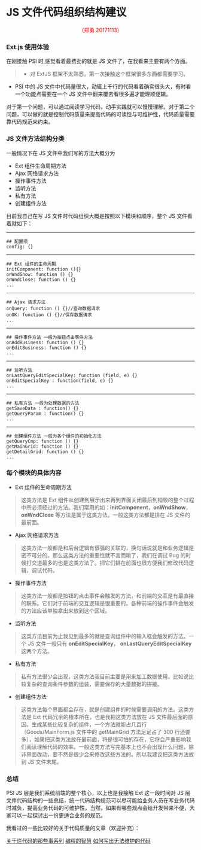 # JS 文件代码组织结构建议
<p align="center" style="color:red">（郑勇 20171113）</p>

### Ext.js 使用体验
在刚接触 PSI 时,感觉看着最费劲的就是 JS 文件了，在我看来主要有两个方面。

> * 对 ExtJS 框架不太熟悉，第一次接触这个框架很多东西都需要学习。
* PSI 中的 JS 文件中代码量很大，动辄上千行的代码看着确实很头大，有时看一个功能点需要在一个 JS 文件中翻来覆去看很多遍才能理顺逻辑。

对于第一个问题，可以通过阅读学习代码，动手实践就可以慢慢理解。对于第二个问题，可以做的就是控制代码质量来提高代码的可读性与可维护性，代码质量需要靠代码规范来约束。

### JS 文件方法结构分类

一般情况下在 JS 文件中我们写的方法大概分为

* Ext 组件生命周期方法
* Ajax 网络请求方法
* 操作事件方法
* 监听方法
* 私有方法
* 创建组件方法

目前我自己在写 JS 文件时代码组织大概是按照以下模块和顺序，整个 JS 文件看着就如下：

-------
    ## 配置项
    config: {}
-------
    ## Ext 组件的生命周期
    initComponent: function (){}
    onWndShow: function () {}
    onWndClose: function () {}
    ...
-------
    ## Ajax 请求方法
    onQuery: function () {}//查询数据请求
    onOK: function () {}//保存数据请求
    ...
-------
    ## 操作事件方法 一般为按钮点击事件方法
    onAddBusiness: function () {}
    onEditBusiness: function () {}
    ...
-------
    ## 监听方法
    onLastQueryEditSpecialKey: function (field, e) {}
    onEditSpecialKey : function(field, e) {}
    ...
-------
    ## 私有方法 一般为处理数据的方法
    getSaveData : function() {}
    getQueryParam : function() {}
    ...
-------
    ## 创建组件方法 一般为各个组件的初始化方法
    getQueryCmp: function () {}
    getMainGrid: function () {}
    getDetailGrid: function () {}
    ...
    
### 每个模块的具体内容
* Ext 组件的生命周期方法

>  这类方法是 Ext 组件从创建到展示出来再到界面关闭最后到销毁的整个过程中所必须经过的方法。我们常用的如：**initComponent**，**onWndShow**，**onWndClose** 等方法是属于这类方法。一般这类方法都是排在 JS 文件的最前面。

* Ajax 网络请求方法

>  这类方法一般都是和后台逻辑有很强的关联的，换句话说就是和业务逻辑是密不可分的。那么这类方法的重要性就不言而喻了，我们在调试 Bug 的时候打交道最多的也是这类方法了。把它们排在前面也很方便我们修改代码逻辑，调试代码。

* 操作事件方法

> 这类方法一般都是按钮的点击事件会触发的方法，和前端的交互是有最直接的联系。它们对于前端的交互逻辑是很重要的。各种前端的操作事件会触发的方法应该单独拿出来放到这个区域。

* 监听方法

> 这类方法目前为止我见到最多的就是查询组件中的输入框会触发的方法。一个 JS 文件一般只有 **onEditSpecialKey**， **onLastQueryEditSpecialKey** 这两个方法。

* 私有方法

> 私有方法很少会出现，这类方法我目前主要是用来加工数据使用，比如说比较复杂的查询条件参数的组装，需要保存的大量数据的拼接。

* 创建组件方法

> 这类方法每个界面都会存在，就是创建组件的时候需要调用的方法。这类方法是 Ext 代码冗余的根本所在，也是我把这类方法放在 JS 文件最后面的原因。生成某些比较复杂的组件，一个方法就能占几百行（Goods/MainForm.js 文件中的 getMainGrid 方法足足占了 300 行还要多），如果把这类方法放在最前面，将是很可怕的存在，它将会严重影响我们阅读理解代码的效率。一般这类方法写完基本上也不会出现什么问题，除非界面改动，要不然是很少会来修改这些方法的。所以我建议把这类方法放到 JS 文件末尾。

### 总结

PSI JS 层是我们系统前端的整个核心，以上也是我接触 Ext 这一段时间对 JS 层文件代码结构的一些总结，统一代码结构规范可以尽可能给业务人员在写业务代码时减负，提高业务代码的可维护性。当然，如果有哪些观点会给开发带来不便，大家可以一起探讨出一份更适合业务的规范。

我看过的一些比较好的关于代码质量的文章（欢迎补充）：

[关于烂代码的那些事系列](http://blog.2baxb.me/archives/1343)
[编程的智慧](http://www.yinwang.org/blog-cn/2015/11/21/programming-philosophy)
[如何写出无法维护的代码](https://coolshell.cn/articles/4758.html)


